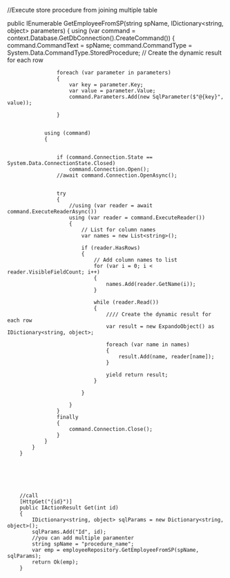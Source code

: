 //Execute store procedure from joining multiple table   

public IEnumerable<dynamic> GetEmployeeFromSP(string spName, IDictionary<string, object> parameters)
        {
            using (var command = context.Database.GetDbConnection().CreateCommand())
            {
                command.CommandText = spName;
                command.CommandType = System.Data.CommandType.StoredProcedure;
                // Create the dynamic result for each row
                
                    foreach (var parameter in parameters)
                    {
                        var key = parameter.Key;
                        var value = parameter.Value;
                        command.Parameters.Add(new SqlParameter($"@{key}", value));
                        
                    }
                

                using (command)
                {
                   

                    if (command.Connection.State == System.Data.ConnectionState.Closed)
                        command.Connection.Open();
                    //await command.Connection.OpenAsync();
                    

                    try
                    {
                        //using (var reader = await command.ExecuteReaderAsync())
                        using (var reader = command.ExecuteReader())
                        {
                            // List for column names
                            var names = new List<string>();

                            if (reader.HasRows)
                            {
                                // Add column names to list
                                for (var i = 0; i < reader.VisibleFieldCount; i++)
                                {
                                    names.Add(reader.GetName(i));
                                }

                                while (reader.Read())
                                {
                                    //// Create the dynamic result for each row
                                    var result = new ExpandoObject() as IDictionary<string, object>;

                                    foreach (var name in names)
                                    {
                                        result.Add(name, reader[name]);
                                    }

                                    yield return result;
                                }

                            }

                        }
                    }
                    finally
                    {
                        command.Connection.Close();
                    }
                }
            }
        }
        
        
        
        
        
        
        //call 
        [HttpGet("{id}")]
        public IActionResult Get(int id)
        {
            IDictionary<string, object> sqlParams = new Dictionary<string, object>();
            sqlParams.Add("Id", id);
            //you can add multiple paramenter
            string spName = "procedure_name";
            var emp = employeeRepository.GetEmployeeFromSP(spName, sqlParams);
            return Ok(emp);
        }
        
